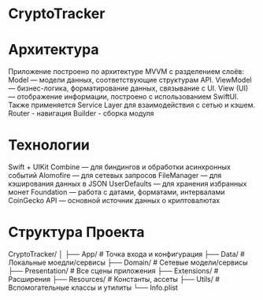 # CryptoTracker

# Архитектура
Приложение построено по архитектуре MVVM с разделением слоёв:
Model — модели данных, соответствующие структурам API.
ViewModel — бизнес-логика, форматирование данных, связывание с UI.
View (UI) — отображение информации, построено с использованием SwiftUI.
Также применяется Service Layer для взаимодействия с сетью и кэшем.
Router - навигация
Builder - сборка модуля


# Технологии
Swift + UIKit
Combine — для биндингов и обработки асинхронных событий
Alomofire — для сетевых запросов
FileManager — для кэширования данных в JSON
UserDefaults — для хранения избранных монет
Foundation — работа с датами, форматами, интервалами
CoinGecko API — основной источник данных о криптовалютах


# Структура Проекта
CryptoTracker/
│
├── App/              # Точка входа и конфигурация
├── Data/             # Локальные моедли/сервисы
├── Domain/           # Сетевые модели/сервисы
├── Presentation/     # Все сцены приложения
├── Extensions/       # Расширения
├── Resources/        # Константы, ассеты
├── Utils/            # Вспомогательные классы и утилиты
└── Info.plist
